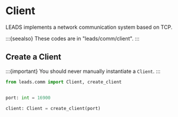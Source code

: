 # Client

LEADS implements a network communication system based on TCP.

:::{seealso}
These codes are in "leads/comm/client".
:::

## Create a Client

:::{important}
You should never manually instantiate a `Client`.
:::

```python
from leads.comm import Client, create_client


port: int = 16900

client: Client = create_client(port)
```

